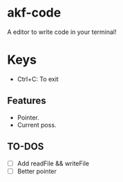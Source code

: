 # akf-code
A editor to write code in your terminal!

# Keys
- Ctrl+C: To exit

## Features
- Pointer.
- Current poss.

## TO-DOS
- [ ] Add readFile && writeFile
- [ ] Better pointer